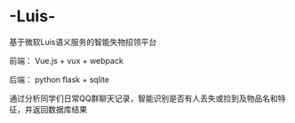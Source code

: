 # -Luis-
基于微软Luis语义服务的智能失物招领平台

前端：
Vue.js + vux + webpack

后端：
python flask + sqlite

通过分析同学们日常QQ群聊天记录，智能识别是否有人丢失或捡到及物品名和特征，并返回数据库结果
